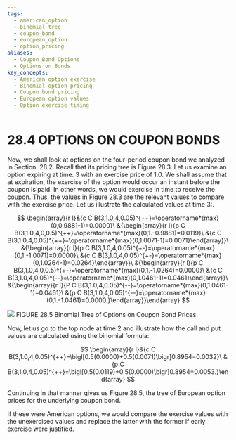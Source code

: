 ```yaml
---
tags:
  - american_option
  - binomial_tree
  - coupon_bond
  - european_option
  - option_pricing
aliases:
  - Coupon Bond Options
  - Options on Bonds
key_concepts:
  - American option exercise
  - Binomial option pricing
  - Coupon bond pricing
  - European option values
  - Option exercise timing
---
```


# 28.4 OPTIONS ON COUPON BONDS

Now, we shall look at options on the four-period coupon bond we analyzed in Section. 28.2. Recall that its pricing tree is Figure 28.3. Let us examine an option expiring at time. 3 with an exercise price of 1.0. We shall assume that at expiration, the exercise of the option would occur an instant before the coupon is paid. In other words, we would exercise in time to receive the coupon. Thus, the values in Figure 28.3 are the relevant values to compare with the exercise price. Let us illustrate the calculated values at time 3:.

$$
\begin{array}{r l}&{c C B(3,1.0,4,0.05)^{++}=\operatorname*{max}(0,0.9881-1)=0.0000}\ &{\begin{array}{r l}{p C B(3,1.0,4,0,0.5)^{++}=\operatorname*{max}(0,1.-0.9881)=0.0119}\ &{c C B(3,1.0,4,0.05)^{++}=\operatorname*{max}(0,1.0071-1)=0.0071}\end{array}}\ &{\begin{array}{r l}{p C B(3,1.0,4,0.05)^{+-}=\operatorname*{max}(0,1.-1.0071)=0.0000}\ &{c C B(3,1.0,4,0.05)^{+-}=\operatorname*{max}(0,1.0264-1)=0.0264}\end{array}}\ &{\begin{array}{r l}{p C B(3,1.0,4,0,0.5)^{+-}=\operatorname*{max}(0,1.-1.0264)=0.0000}\ &{c C B(3,1.0,4,0.05)^{--}=\operatorname*{max}(0,1.0461-1)=0.0461}\end{array}}\ &{\begin{array}{r l}{P C B(3,1.0,4,0.05)^{--}=\operatorname*{max}(0,1.0461-1)=0.0461}\ &{p C B(3,1.0,4,0.05)^{--}=\operatorname*{max}(0,1.-1.0461)=0.0000.}\end{array}}\end{array}
$$

![](c845fc58c35ab461dc3d85107d9b8a1e2bc4ce853dfcfe4233c7a9ac8026590f.jpg)
FIGURE 28.5 Binomial Tree of Options on Coupon Bond Prices

Now, let us go to the top node at time 2 and illustrate how the call and put values are calculated using the binomial formula:

$$
\begin{array}{r l}&{c C B(3,1.0,4,0.05)^{++}=\bigl[0.5(0.0000)+0.5(0.0071)\bigr]0.8954=0.0032}\ &{p C B(3,1.0,4,0.05)^{++}=\bigl[0.5(0.0119)+0.5(0.0000)\bigr]0.8954=0.0053.}\end{array}
$$

Continuing in that manner gives us Figure 28.5, the tree of European option prices for the underlying coupon bond.

If these were American options, we would compare the exercise values with the unexercised values and replace the latter with the former if early exercise were justified.
